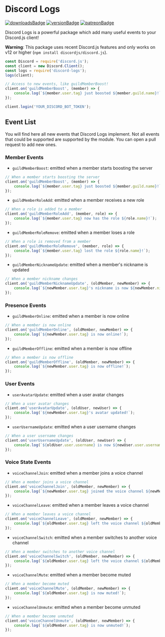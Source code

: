 # Discord Logs

[![downloadsBadge](https://img.shields.io/npm/dt/discord-logs?style=for-the-badge)](https://npmjs.com/discord-logs)
[![versionBadge](https://img.shields.io/npm/v/discord-logs?style=for-the-badge)](https://npmjs.com/discord-logs)
[![patreonBadge](https://img.shields.io/endpoint.svg?url=https%3A%2F%2Fshieldsio-patreon.herokuapp.com%2FAndroz2091%2Fpledges&style=for-the-badge)](https://patreon.com/Androz2091)

Discord Logs is a powerful package which add many useful events to your Discord.js client!

**Warning**: This package uses recent Discord.js features and only works on v12 or higher (`npm install discordjs/discord.js`).

```js
const Discord = require('discord.js');
const client = new Discord.Client();
const logs = require('discord-logs');
logs(client);

// Access to new events, like guildMemberBoost!
client.on('guildMemberBoost', (member) => {
    console.log(`${member.user.tag} just boosted ${member.guild.name}!`);
});

client.login('YOUR_DISCORD_BOT_TOKEN');
```

## Event List

You will find here all new events that Discord Logs implement. Not all events that could be supported are supported by the module. You can open a pull request to add new ones.

### Member Events

* `guildMemberBoost`: emitted when a member starts boosting the server
```js
// When a member starts boosting the server
client.on('guildMemberBoost', (member) => {
    console.log(`${member.user.tag} just boosted ${member.guild.name}!`);
});
```

* `guildMemberRoleAdd`: emitted when a member receives a new role

```js
// When a role is added to a member
client.on('guildMemberRoleAdd', (member, role) => {
    console.log(`${member.user.tag} now has the role ${role.name}!`);
});
```

* `guildMemberRoleRemove`: emitted when a member loses a role

```js
// When a role is removed from a member
client.on('guildMemberRoleRemove', (member, role) => {
    console.log(`${member.user.tag} lost the role ${role.name}!`);
});
```

* `guildMemberNicknameUpdate`: emitted when a member's nickname is updated
```js
// When a member nickname changes
client.on('guildMemberNicknameUpdate', (oldMember, newMember) => {
    console.log(`${newMember.user.tag}'s nickname is now ${newMember.nickname}!`);
});
```

### Presence Events

* `guildMemberOnline`: emitted when a member is now online
  
```js
// When a member is now online
client.on('guildMemberOnline', (oldMember, newMember) => {
    console.log(`${newMember.user.tag} is now online!`);
});
```

* `guildMemberOffline`: emitted when a member is now offline
  
```js
// When a member is now offline
client.on('guildMemberOffline', (oldMember, newMember) => {
    console.log(`${newMember.user.tag} is now offline!`);
});
```

### User Events

* `userAvatarUpdate`: emitted when a user avatar changes
  
```js
// When a user avatar changes
client.on('userAvatarUpdate', (oldUser, newUser) => {
    console.log(`${newMember.user.tag}'s avatar updated!`);
});
```

* `userUsernameUpdate`: emitted when a user username changes
  
```js
// When a user username changes
client.on('userUsernameUpdate', (oldUser, newUser) => {
    console.log(`${oldUser.user.username} is now ${newUser.user.username}!`);
});
```

### Voice State Events

* `voiceChannelJoin`: emitted when a member joins a voice channel

```js
// When a member joins a voice channel
client.on('voiceChannelJoin', (oldMember, newMember) => {
    console.log(`${newMember.user.tag} joined the voice channel ${newMember.voice.channel.name}!`);
});
```

* `voiceChannelLeave`: emitted when a member leaves a voice channel

```js
// When a member leaves a voice channel
client.on('voiceChannelLeave', (oldMember, newMember) => {
    console.log(`${oldMember.user.tag} left the voice channel ${oldMember.voice.channel.name}!`);
});
```

* `voiceChannelSwitch`: emitted when a member switches to another voice channel

```js
// When a member switches to another voice channel
client.on('voiceChannelSwitch', (oldMember, newMember) => {
    console.log(`${oldMember.user.tag} left the voice channel ${oldMember.voice.channel.name} and joined ${newMember.voice.channel.name}!`);
});
```

* `voiceChannelMute`: emitted when a member become muted

```js
// When a member become muted
client.on('voiceChannelMute', (oldMember, newMember) => {
    console.log(`${oldMember.user.tag} is now muted!`);
});
```

* `voiceChannelUnmute`: emitted when a member become unmuted

```js
// When a member become unmuted
client.on('voiceChannelUnmute', (oldMember, newMember) => {
    console.log(`${oldMember.user.tag} is now unmuted!`);
});
```
